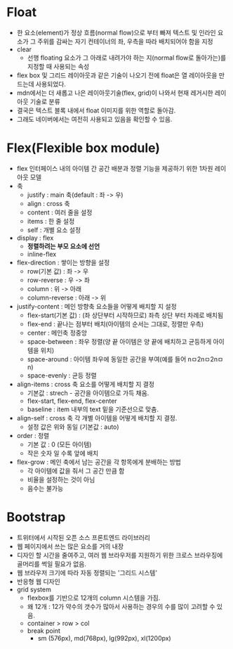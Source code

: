 # Float

* 한 요소(element)가 정상 흐름(normal flow)으로 부터 빠져 텍스트 및 인라인 요소가 그 주위를 감싸는 자기 컨테이너의 좌, 우측을 따라 배치되어야 함을 지정
* clear
  * 선행 floating 요소가 그 아래로 내려가야 하는 지(normal flow로 돌아가는)를 지정할 때 사용되는 속성
* flex box 및 그리드 레이아웃과 같은 기술이 나오기 전에 float은 열 레이아웃을 만드는데 사용되었다.
* mdn에서는 더 새롭고 나은 레이아웃기술(flex, grid)이 나와서 현재 레거시한 레이아웃 기술로 분류
* 결국은 텍스트 블록 내에서 float 이미지를 위한 역할로 돌아감.
* 그래도 네이버에서는 여전히 사용되고 있음을 확인할 수 있음.

# Flex(Flexible box module)

* flex 인터페이스 내의 아이템 간 공간 배분과 정렬 기능을 제공하기 위한 1차원 레이아웃 모델
* 축
  * justify : main 축(default : 좌 -> 우)
  * align : cross 축
  * content : 여러 줄을 설정
  * items : 한 줄 설정
  * self : 개별 요소 설정
* display : flex
  * **정렬하려는 부모 요소에 선언**
  * inline-flex
* flex-direction : 쌓이는 방향을 설정
  * row(기본 값) : 좌 -> 우
  * row-reverse : 우 -> 좌
  * column : 위 -> 아래
  * column-reverse : 아래 -> 위
* justify-content : 메인 방향축 요소들을 어떻게 배치할 지 설정
  * flex-start(기본 값) : (좌 상단부터 시작하므로) 좌측 상단 부터 차례로 배치됨
  * flex-end : 끝나는 점부터 배치(아이템의 순서는 그대로, 정렬만 우측)
  * center : 메인축 정중앙
  * space-between : 좌우 정렬(양 끝 아이템은 양 끝에 배치하고 균등하게 아이템을 위치)
  * space-around : 아이템 좌우에 동일한 공간을 부여(예를 들어 nㅁ2nㅁ2nㅁn)
  * space-evenly : 균등 정렬
* align-items : cross 축 요소를 어떻게 배치할 지 결정
  * 기본값 : strech - 공간을 아이템으로 가득 채움.
  * flex-start, flex-end, flex-center
  * baseline : item 내부의 text 밑을 기준선으로 맞춤.
* align-self : cross 축 각 개별 아이템을 어떻게 배치할 지 결정.
  * 설정 값은 위와 동일 (기본값 : auto)
* order : 정렬
  * 기본 값 : 0 (모든 아이템)
  * 작은 숫자 일 수록 앞에 배치
* flex-grow : 메인 축에서 남는 공간을 각 항목에게 분배하는 방법
  * 각 아이템에 값을 줘서 그 공간 만큼 함
  * 비율을 설정하는 것이 아님
  * 음수는 불가능

# Bootstrap

* 트위터에서 시작된 오픈 소스 프론트엔드 라이브러리
* 웹 페이지에서 쓰는 많은 요소를 거의 내장
* 디자인 할 시간을 줄여주고, 여러 웹 브라우저를 지원하기 위한 크로스 브라우징에 골머리를 썩일 필요가 없음.
* 웹 브라우저 크기에 따라 자동 정렬되는 '그리드 시스템'
* 반응형 웹 디자인
* grid system
  * flexbox를 기반으로 12개의 column 시스템을 가짐.
  * 왜 12개 : 12가 약수의 갯수가 많아서 사용하는 경우의 수를 많이 고려할 수 있음.
  * container > row > col
  * break point
    * sm (576px), md(768px), lg(992px), xl(1200px)